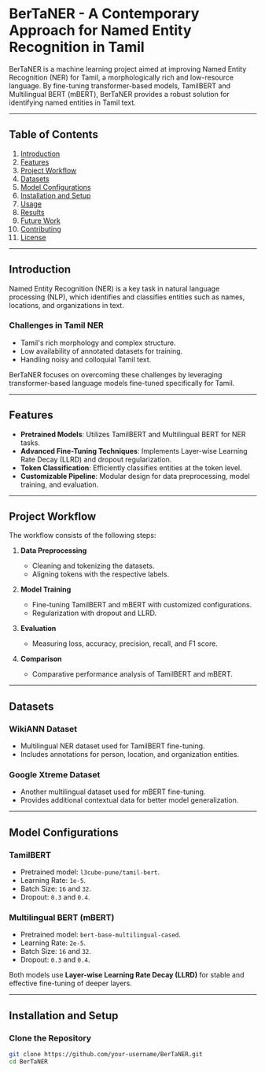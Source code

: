 # **BerTaNER - A Contemporary Approach for Named Entity Recognition in Tamil**  

BerTaNER is a machine learning project aimed at improving Named Entity Recognition (NER) for Tamil, a morphologically rich and low-resource language. By fine-tuning transformer-based models, TamilBERT and Multilingual BERT (mBERT), BerTaNER provides a robust solution for identifying named entities in Tamil text.  

---

## **Table of Contents**  
1. [Introduction](#introduction)  
2. [Features](#features)  
3. [Project Workflow](#project-workflow)  
4. [Datasets](#datasets)  
5. [Model Configurations](#model-configurations)  
6. [Installation and Setup](#installation-and-setup)  
7. [Usage](#usage)  
8. [Results](#results)  
9. [Future Work](#future-work)  
10. [Contributing](#contributing)  
11. [License](#license)  

---

## **Introduction**  
Named Entity Recognition (NER) is a key task in natural language processing (NLP), which identifies and classifies entities such as names, locations, and organizations in text.  
### **Challenges in Tamil NER**  
- Tamil's rich morphology and complex structure.  
- Low availability of annotated datasets for training.  
- Handling noisy and colloquial Tamil text.  

BerTaNER focuses on overcoming these challenges by leveraging transformer-based language models fine-tuned specifically for Tamil.  

---

## **Features**  
- **Pretrained Models**: Utilizes TamilBERT and Multilingual BERT for NER tasks.  
- **Advanced Fine-Tuning Techniques**: Implements Layer-wise Learning Rate Decay (LLRD) and dropout regularization.  
- **Token Classification**: Efficiently classifies entities at the token level.  
- **Customizable Pipeline**: Modular design for data preprocessing, model training, and evaluation.  

---

## **Project Workflow**  
The workflow consists of the following steps:  
1. **Data Preprocessing**  
   - Cleaning and tokenizing the datasets.  
   - Aligning tokens with the respective labels.  

2. **Model Training**  
   - Fine-tuning TamilBERT and mBERT with customized configurations.  
   - Regularization with dropout and LLRD.  

3. **Evaluation**  
   - Measuring loss, accuracy, precision, recall, and F1 score.  

4. **Comparison**  
   - Comparative performance analysis of TamilBERT and mBERT.  

---

## **Datasets**  
### **WikiANN Dataset**  
- Multilingual NER dataset used for TamilBERT fine-tuning.  
- Includes annotations for person, location, and organization entities.  

### **Google Xtreme Dataset**  
- Another multilingual dataset used for mBERT fine-tuning.  
- Provides additional contextual data for better model generalization.  

---

## **Model Configurations**  
### **TamilBERT**  
- Pretrained model: `l3cube-pune/tamil-bert`.  
- Learning Rate: `1e-5`.  
- Batch Size: `16` and `32`.  
- Dropout: `0.3` and `0.4`.  

### **Multilingual BERT (mBERT)**  
- Pretrained model: `bert-base-multilingual-cased`.  
- Learning Rate: `2e-5`.  
- Batch Size: `16` and `32`.  
- Dropout: `0.3` and `0.4`.  

Both models use **Layer-wise Learning Rate Decay (LLRD)** for stable and effective fine-tuning of deeper layers.  

---

## **Installation and Setup**  
### **Clone the Repository**  
```bash
git clone https://github.com/your-username/BerTaNER.git
cd BerTaNER
